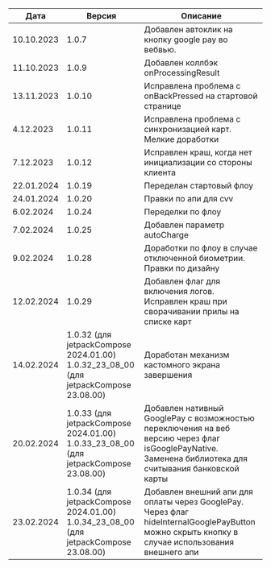 | Дата       | Версия                                                                               | Описание                                                                                                                                                |
|------------|--------------------------------------------------------------------------------------|---------------------------------------------------------------------------------------------------------------------------------------------------------|
| 10.10.2023 | 1.0.7                                                                                | Добавлен автоклик на кнопку google pay во вебвью.                                                                                                       |
| 11.10.2023 | 1.0.9                                                                                | Добавлен коллбэк onProcessingResult                                                                                                                     |
| 13.11.2023 | 1.0.10                                                                               | Исправлена проблема с onBackPressed на стартовой странице                                                                                               |
| 4.12.2023  | 1.0.11                                                                               | Исправлена проблема с синхронизацией карт. Мелкие доработки                                                                                             |
| 7.12.2023  | 1.0.12                                                                               | Исправлен краш, когда нет инициализации со стороны клиента                                                                                              |
| 22.01.2024 | 1.0.19                                                                               | Переделан стартовый флоу                                                                                                                                |
| 24.01.2024 | 1.0.20                                                                               | Правки по апи для cvv                                                                                                                                   |
| 6.02.2024  | 1.0.24                                                                               | Переделки по флоу                                                                                                                                       |
| 7.02.2024  | 1.0.25                                                                               | Добавлен параметр autoCharge                                                                                                                            |
| 9.02.2024  | 1.0.28                                                                               | Доработки по флоу в случае отключенной биометрии. Правки по дизайну                                                                                     |
| 12.02.2024 | 1.0.29                                                                               | Добавлен флаг для включения логов. Исправлен краш при сворачивании прилы на списке карт                                                                 |
| 14.02.2024 | 1.0.32 (для jetpackCompose 2024.01.00) 1.0.32_23_08_00 (для jetpackCompose 23.08.00) | Доработан механизм кастомного  экрана завершения                                                                                                        |
| 20.02.2024 | 1.0.33 (для jetpackCompose 2024.01.00) 1.0.33_23_08_00 (для jetpackCompose 23.08.00) | Добавлен нативный GooglePay с возможностью переключения на веб версию через флаг isGooglePayNative. Заменена библиотека для считывания банковской карты |
| 23.02.2024 | 1.0.34 (для jetpackCompose 2024.01.00) 1.0.34_23_08_00 (для jetpackCompose 23.08.00) | Добавлен внешний апи для оплаты через GooglePay. Через флаг hideInternalGooglePayButton можно скрыть кнопку в случае использования внешнего апи         |
